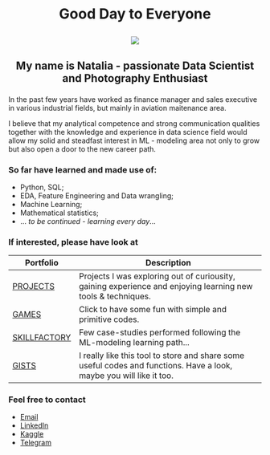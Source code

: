 # <p align="center"> Good Day to Everyone 

<p align="center"><img src = https://cvws.icloud-content.com/B/AZKHTFCULgrRcCCDfz0WA4EGqEh5AQnHM5hBHl_D8rVwALbS0jfFfQdc/GIThub+picture+Medium.jpeg?o=Au8MnuJ5NMqXpyltPYAmGJ7RybVU0fB3rqOHUeDXkbKg&v=1&x=3&a=CAogFYF7lEVHy_s-6fNTpXoyR-jGotZIcYj3_J_QxKFsSpwSbRDm_IKKmTEY5tnei5kxIgEAUgQGqEh5WgTFfQdcaibtRAes4MpqbpNNpXyDnMmYZD5IWWGEaxhBt-oJ0a1c6kS6StdpgXImQg-1b2X0QiiRK471xhl436FNkDjtcPUltW4fQKtdSHqsBI-vTb0&e=1690362686&fl=&r=c3ed3c21-8b9b-46a2-98c8-829c5de41327-1&k=zoheGKg6rNfW2nHknThgKQ&ckc=com.apple.clouddocs&ckz=com.apple.CloudDocs&p=158&s=wZjDhBAfS3EyKYuG5kGi66a-GM8&cd=i>

## <p align="center"> My name is Natalia - passionate Data Scientist and Photography Enthusiast 

In the past few years have worked as finance manager and sales executive in various industrial fields, but mainly in aviation maitenance area.

I believe that my analytical competence and strong communication qualities together with the knowledge and experience in data science field would allow my solid and steadfast interest in ML - modeling area not only to grow but also open a door to the new career path.

### So far have learned and made use of:

- Python, SQL;
- EDA, Feature Engineering and Data wrangling;
- Machine Learning;
- Mathematical statistics;
- ... *to be continued - learning every day*...

### If interested, please have look at


| Portfolio | Description |
|---|---|
|[PROJECTS](https://github.com/KonovalovaDS/PROJECTS) | Projects I was exploring out of curiousity, gaining experience and enjoying learning new tools & techniques.|
|[GAMES](https://github.com/KonovalovaDS/GAMES) | Click to have some fun with simple and primitive codes. |
|[SKILLFACTORY](https://github.com/KonovalovaDS/SKILLFACTORY) | Few case-studies performed following the ML-modeling learning path... |
|[GISTS](https://gist.github.com/KonovalovaDS) | I really like this tool to store and share some useful codes and functions. Have a look, maybe you will like it too.|

### Feel free to contact 

- [Email](natalia_konovalova@icloud.com)
- [LinkedIn](https://www.linkedin.com/in/natalia-ds-198612241)
- [Kaggle](https://www.kaggle.com/nataliamantyk)
- [Telegram](https://t.me/KonovalovaDS)
